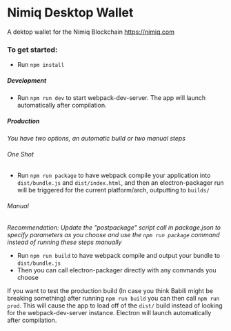 # Nimiq Desktop Wallet
A dektop wallet for the Nimiq Blockchain https://nimiq.com

### To get started:
* Run `npm install`

##### Development
* Run `npm run dev` to start webpack-dev-server. The app will launch automatically after compilation.

##### Production
_You have two options, an automatic build or two manual steps_

###### One Shot
* Run `npm run package` to have webpack compile your application into `dist/bundle.js` and `dist/index.html`, and then an electron-packager run will be triggered for the current platform/arch, outputting to `builds/`

###### Manual
_Recommendation: Update the "postpackage" script call in package.json to specify parameters as you choose and use the `npm run package` command instead of running these steps manually_
* Run `npm run build` to have webpack compile and output your bundle to `dist/bundle.js`
* Then you can call electron-packager directly with any commands you choose

If you want to test the production build (In case you think Babili might be breaking something) after running `npm run build` you can then call `npm run prod`. This will cause the app to load off of the `dist/` build instead of looking for the webpack-dev-server instance. Electron will launch automatically after compilation.
